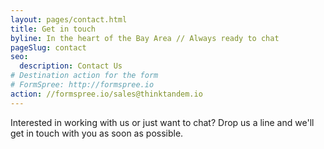 ```yaml
---
layout: pages/contact.html
title: Get in touch
byline: In the heart of the Bay Area // Always ready to chat
pageSlug: contact
seo:
  description: Contact Us
# Destination action for the form
# FormSpree: http://formspree.io
action: //formspree.io/sales@thinktandem.io
---
```

Interested in working with us or just want to chat? Drop us a line and we'll get in touch with you as soon as possible.
